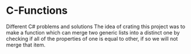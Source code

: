 # C-Functions
Different C# problems and solutions
The idea of crating this project was to make a function which can merge two generic lists into a distinct one
by checking if all of the properties of one is equal to other, if so we will not merge that item.
